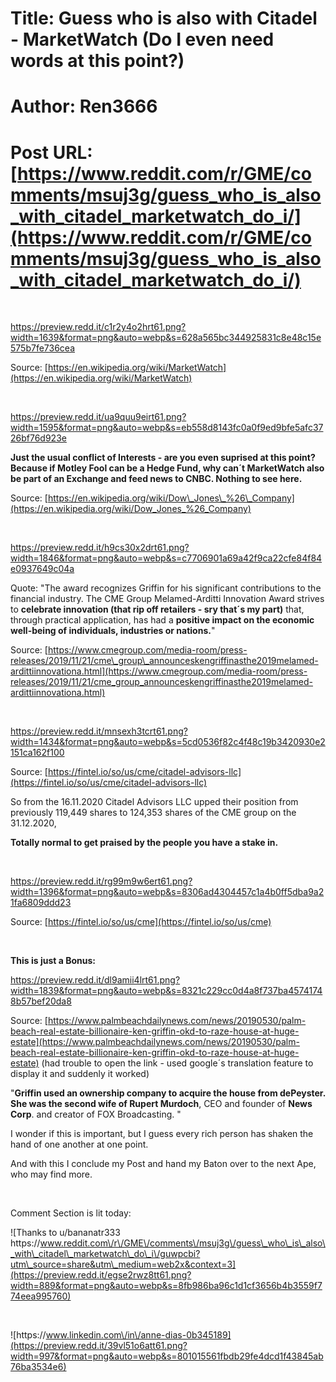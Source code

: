 # Title: Guess who is also with Citadel - MarketWatch (Do I even need words at this point?)
# Author: Ren3666
# Post URL: [https://www.reddit.com/r/GME/comments/msuj3g/guess_who_is_also_with_citadel_marketwatch_do_i/](https://www.reddit.com/r/GME/comments/msuj3g/guess_who_is_also_with_citadel_marketwatch_do_i/)


&#x200B;

https://preview.redd.it/c1r2y4o2hrt61.png?width=1639&format=png&auto=webp&s=628a565bc344925831c8e48c15e575b7fe736cea

Source: [https://en.wikipedia.org/wiki/MarketWatch](https://en.wikipedia.org/wiki/MarketWatch)

&#x200B;

https://preview.redd.it/ua9quu9eirt61.png?width=1595&format=png&auto=webp&s=eb558d8143fc0a0f9ed9bfe5afc3726bf76d923e

**Just the usual conflict of Interests - are you even suprised at this point? Because if Motley Fool can be a Hedge Fund, why can´t MarketWatch also be part of an Exchange and feed news to CNBC. Nothing to see here.**

Source: [https://en.wikipedia.org/wiki/Dow\_Jones\_%26\_Company](https://en.wikipedia.org/wiki/Dow_Jones_%26_Company)

&#x200B;

https://preview.redd.it/h9cs30x2drt61.png?width=1846&format=png&auto=webp&s=c7706901a69a42f9ca22cfe84f84e0937649c04a

Quote:  "The award recognizes Griffin for his significant contributions to the financial industry. The CME Group Melamed-Arditti Innovation Award strives to **celebrate innovation (that rip off retailers - sry that´s my part)** that, through practical application, has had a **positive impact on the economic well-being of individuals, industries or nations.**"

Source: [https://www.cmegroup.com/media-room/press-releases/2019/11/21/cme\_group\_announceskengriffinasthe2019melamed-ardittiinnovationa.html](https://www.cmegroup.com/media-room/press-releases/2019/11/21/cme_group_announceskengriffinasthe2019melamed-ardittiinnovationa.html)

&#x200B;

https://preview.redd.it/mnsexh3tcrt61.png?width=1434&format=png&auto=webp&s=5cd0536f82c4f48c19b3420930e2151ca162f100

Source: [https://fintel.io/so/us/cme/citadel-advisors-llc](https://fintel.io/so/us/cme/citadel-advisors-llc)

So from the 16.11.2020 Citadel Advisors LLC upped their position from previously 119,449 shares to 124,353 shares of the CME group on the 31.12.2020,

**Totally normal to get praised by the people you have a stake in.**

&#x200B;

https://preview.redd.it/rg99m9w6ert61.png?width=1396&format=png&auto=webp&s=8306ad4304457c1a4b0ff5dba9a21fa6809ddd23

Source: [https://fintel.io/so/us/cme](https://fintel.io/so/us/cme)

&#x200B;

**This is just a Bonus:**

https://preview.redd.it/dl9amii4lrt61.png?width=1839&format=png&auto=webp&s=8321c229cc0d4a8f737ba45741748b57bef20da8

Source: [https://www.palmbeachdailynews.com/news/20190530/palm-beach-real-estate-billionaire-ken-griffin-okd-to-raze-house-at-huge-estate](https://www.palmbeachdailynews.com/news/20190530/palm-beach-real-estate-billionaire-ken-griffin-okd-to-raze-house-at-huge-estate) (had trouble to open the link - used google´s translation feature to display it and suddenly it worked)

"**Griffin used an ownership company to acquire the house from dePeyster.  She was the second wife of Rupert Murdoch**, CEO and founder of **News Corp**.  and creator of FOX Broadcasting. "

I wonder if this is important, but I guess every rich person has shaken the hand of one another at one point.

And with this I conclude my Post and hand my Baton over to the next Ape, who may find more.

&#x200B;

Comment Section is lit today:

![Thanks to u\/bananatr333 https:\/\/www.reddit.com\/r\/GME\/comments\/msuj3g\/guess\_who\_is\_also\_with\_citadel\_marketwatch\_do\_i\/guwpcbi?utm\_source=share&utm\_medium=web2x&context=3](https://preview.redd.it/egse2rwz8tt61.png?width=889&format=png&auto=webp&s=8fb986ba96c1d1cf3656b4b3559f774eea995760)

&#x200B;

![https:\/\/www.linkedin.com\/in\/anne-dias-0b345189](https://preview.redd.it/39vl51o6att61.png?width=997&format=png&auto=webp&s=801015561fbdb29fe4dcd1f43845ab76ba3534e6)